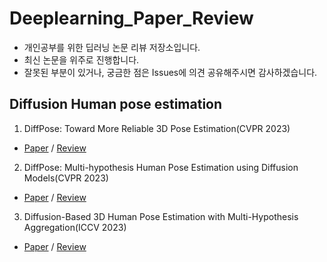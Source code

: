 # Deeplearning_Paper_Review
- 개인공부를 위한 딥러닝 논문 리뷰 저장소입니다.
- 최신 논문을 위주로 진행합니다.
- 잘못된 부분이 있거나, 궁금한 점은 Issues에 의견 공유해주시면 감사하겠습니다.


## Diffusion Human pose estimation 
1. DiffPose: Toward More Reliable 3D Pose Estimation(CVPR 2023)
- [Paper](https://arxiv.org/abs/2211.16940) / [Review](https://regal-pomelo-a95.notion.site/DiffPose-Toward-More-Reliable-3D-Pose-Estimation-16fb60ffc1e14c5f836cc4efe4b675d3?pvs=4)

2. DiffPose: Multi-hypothesis Human Pose Estimation using Diffusion Models(CVPR 2023)
- [Paper](https://arxiv.org/abs/2211.16487) / [Review](https://regal-pomelo-a95.notion.site/DiffPose-Multi-hypothesis-Human-Pose-Estimation-using-Diffusion-Models-CVPR-2023-b6144950a3cc449a943a3af60da7eed8?pvs=4)

3. Diffusion-Based 3D Human Pose Estimation with Multi-Hypothesis Aggregation(ICCV 2023)
- [Paper](https://arxiv.org/abs/2303.11579) / [Review](https://regal-pomelo-a95.notion.site/Diffusion-Based-3D-Human-Pose-Estimation-with-Multi-Hypothesis-Aggregation-67fed846ae1647ca95b018d6969af275?pvs=4)
